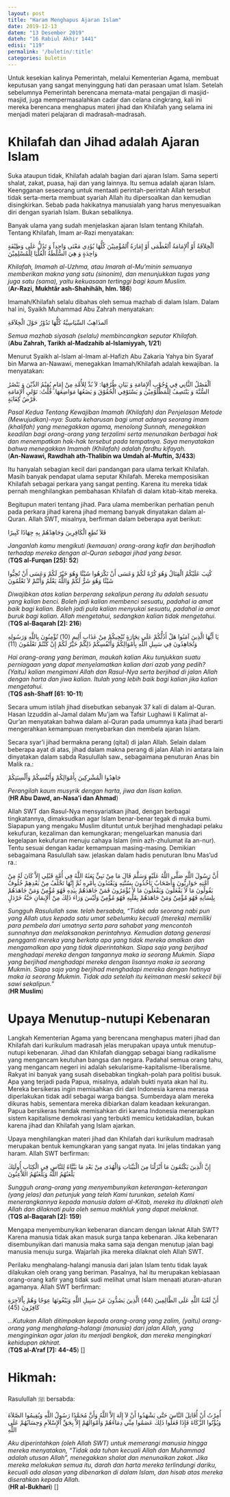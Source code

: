 ```yaml
---
layout: post
title: "Haram Menghapus Ajaran Islam"
date: 2019-12-13
datem: "13 Desember 2019"
dateh: "16 Rabiul Akhir 1441"
edisi: "119"
permalink: '/buletin/:title'
categories: buletin
---
```


Untuk kesekian kalinya Pemerintah, melalui Kementerian Agama, membuat keputusan yang sangat menyinggung hati dan perasaan umat Islam. Setelah sebelumnya Pemerintah berencana memata-matai pengajian di masjid-masjid, juga mempermasalahkan cadar dan celana cingkrang, kali ini mereka berencana menghapus materi jihad dan Khilafah yang selama ini menjadi materi pelajaran di madrasah-madrasah.

# Khilafah dan Jihad adalah Ajaran Islam

Suka ataupun tidak, Khilafah adalah bagian dari ajaran Islam. Sama seperti shalat, zakat, puasa, haji dan yang lainnya. Itu semua adalah ajaran Islam. Keengganan seseorang untuk mentaati perintah-perintah Allah tersebut tidak serta-merta membuat syariah Allah itu dipersoalkan dan kemudian disingkirkan. Sebab pada hakikatnya manusialah yang harus menyesuaikan diri dengan syariah Islam. Bukan sebaliknya.

Banyak ulama yang sudah menjelaskan ajaran Islam tentang Khilafah. Tentang Khilafah, Imam ar-Razi menyatakan:

<p class="text-right">
اَلْخِلاَفَةُ أَوْ اْلإِمَامَةُ اْلعُظْمَى أَوْ إِمَارَةُ اْلمُؤْمِنِيْنَ كُلُّهَا يُؤَدِي مَعْنَى وَاحِداً وَ تَدُلُّ عَلَى وَظِيْفَةٍ وَاحِدَةٍ وَ هِيَ السُّلْطَةُ الْعُلْيَا لِلْمُسْلِمِيْنَ
</p>

<p class="text-right">
<i>Khilafah, Imamah al-Uzhma, atau Imarah al-Mu’minin semuanya memberikan makna yang satu (sinonim), dan menunjukkan tugas yang juga satu (sama), yaitu kekuasaan tertinggi bagi kaum Muslim.</i><br>
(<b>Ar-Razi, Mukhtâr ash-Shahihâh, hlm. 186</b>)
</p>

Imamah/Khilafah selalu dibahas oleh semua mazhab di dalam Islam. Dalam hal ini, Syaikh Muhammad Abu Zahrah menyatakan:

<p class="text-right">
اَلمذَاهِبُ السِّيَاسِيَّةُ كُلُّهَا تَدُوْرُ حَوْلَ الْخِلاَفَةِ
</p>

<p class="text-right">
<i>Semua mazhab siyasah (selalu) membincangkan seputar Khilafah.</i><br>
(<b>Abu Zahrah, Tarikh al-Madzahib al-Islamiyyah, 1/21</b>)
</p>

Menurut Syaikh al-Islam al-Imam al-Hafizh Abu Zakaria Yahya bin Syaraf bin Marwa an-Nawawi, menegakkan Imamah/Khilafah adalah kewajiban. Ia menyatakan:

<p class="text-right">
اَلْفَصْلُ الثَّانِي فِي وُجُوْبِ اْلإِمَامَةِ وَ بَيَانِ طُرُقِهَا: لاَ بُدَّ لِلأُمَّةِ مِنْ إِمَامٍ يُقِيْمُ الدِّيْنَ وَ يَنْصُرُ السُّنَّةَ وَ يَنْتَصِفُ لِلْمَظْلُوْمِيْنَ وَ يَسْتَوْفِي الْحُقُوْقَ وَ يَضَعُهَا مَوَاضِعَهَا. قُلْتُ: تَوْليِ اْلإِمَامَةِ فَرْضُ كِفَايَةٍ.
</p>

<p class="text-right">
<i>Pasal Kedua Tentang Kewajiban Imamah (Khilafah) dan Penjelasan Metode (Mewujudkan)-nya: Suatu keharusan bagi umat adanya seorang imam (khalifah) yang menegakkan agama, menolong Sunnah, menegakkan keadilan bagi orang-orang yang terzalimi serta menunaikan berbagai hak dan menempatkan hak-hak tersebut pada tempatnya. Saya menyatakan bahwa menegakkan Imamah (Khilafah) adalah fardhu kifayah.</i><br>
(<b>An-Nawawi, Rawdhah ath-Thalibin wa Umdah al-Muftin, 3/433</b>)
</p>

Itu hanyalah sebagian kecil dari pandangan para ulama terkait Khilafah. Masih banyak pendapat ulama seputar Khilafah. Mereka memposisikan Khilafah sebagai perkara yang sangat penting. Karena itu mereka tidak pernah menghilangkan pembahasan Khilafah di dalam kitab-kitab mereka.

Begitupun materi tentang jihad. Para ulama memberikan perhatian penuh pada perkara jihad karena jihad memang banyak dinyatakan dalam al-Quran. Allah SWT, misalnya, berfirman dalam beberapa ayat berikut:

<p class="text-right">
فَلاَ تُطِعِ الْكَافِرِينَ وَجَاهِدْهُمْ بِهِ جِهَادًا كَبِيرًا
</p>

<p class="text-right">
<i>Janganlah kamu mengikuti (kemauan) orang-orang kafir dan berjihadlah terhadap mereka dengan al-Quran sebagai jihad yang besar.</i><br>
(<b>TQS al-Furqan [25]: 52</b>)
</p>

<p class="text-right">
كُتِبَ عَلَيْكُمُ الْقِتَالُ وَهُوَ كُرْهٌ لَكُمْ وَعَسَى أَنْ تَكْرَهُوا شَيْئًا وَهُوَ خَيْرٌ لَكُمْ وَعَسَى أَنْ تُحِبُّوا شَيْئًا وَهُوَ شَرٌّ لَكُمْ وَاللَّهُ يَعْلَمُ وَأَنْتُمْ لاَ تَعْلَمُونَ
</p>

<p class="text-right">
<i>Diwajibkan atas kalian berperang sekalipun perang itu adalah sesuatu yang kalian benci. Boleh jadi kalian membenci sesuatu, padahal ia amat baik bagi kalian. Boleh jadi pula kalian menyukai sesuatu, padahal ia amat buruk bagi kalian. Allah mengetahui, sedangkan kalian tidak mengetahui.</i><br>
(<b>TQS al-Baqarah [2]: 216</b>)
</p>

<p class="text-right">
يَا أَيُّهَا الَّذِينَ آمَنُوا هَلْ أَدُلُّكُمْ عَلَى تِجَارَةٍ تُنْجِيكُمْ مِنْ عَذَابٍ أَلِيمٍ (10) تُؤْمِنُونَ بِاللَّهِ وَرَسُولِهِ وَتُجَاهِدُونَ فِي سَبِيلِ اللَّهِ بِأَمْوَالِكُمْ وَأَنْفُسِكُمْ ذَلِكُمْ خَيْرٌ لَكُمْ إِنْ كُنْتُمْ تَعْلَمُونَ (11)
</p>

<p class="text-right">
<i>Hai orang-orang yang beriman, maukah kalian Aku tunjukkan suatu perniagaan yang dapat menyelamatkan kalian dari azab yang pedih? (Yaitu) kalian mengimani Allah dan Rasul-Nya serta berjihad di jalan Allah dengan harta dan jiwa kalian. Itulah yang lebih baik bagi kalian jika kalian mengetahui.</i><br>
(<b>TQS ash-Shaff [61: 10-11</b>)
</p>

Secara umum istilah jihad disebutkan sebanyak 37 kali di dalam al-Quran. Hasan Izzuddin al-Jamal dalam Mu’jam wa Tafsir Lughawi li Kalimat al-Qur’an menyatakan bahwa dalam al-Quran pada umumnya kata jihad berarti mengerahkan kemampuan menyebarkan dan membela ajaran Islam.

Secara syar’i jihad bermakna perang (qital) di jalan Allah. Selain dalam beberapa ayat di atas, jihad dalam makna perang di jalan Allah ini antara lain dinyatakan dalam sabda Rasulullah saw., sebagaimana penuturan Anas bin Malik ra.:

<p class="text-right">
جَاهِدُوا الْمُشْرِكِينَ بِأَمْوَالِكُمْ وَأَنْفُسِكُمْ وَأَلْسِنَتِكُمْ
</p>

<p class="text-right">
<i>Perangilah kaum musyrik dengan harta, jiwa dan lisan kalian.</i><br>
(<b>HR Abu Dawd, an-Nasa’i dan Ahmad</b>)
</p>

Allah SWT dan Rasul-Nya mensyariatkan jihad, dengan berbagai tingkatannya, dimaksudkan agar Islam benar-benar tegak di muka bumi. Siapapun yang mengaku Muslim dituntut untuk berjihad menghadapi pelaku kekufuran, kezaliman dan kemungkaran; mengeluarkan manusia dari kegelapan kekufuran menuju cahaya Islam (min azh-zhulumat ila an-nur). Tentu sesuai dengan kadar kemampuan masing-masing. Demikian sebagaimana Rasulullah saw. jelaskan dalam hadis penuturan Ibnu Mas’ud ra.:

<p class="text-right">
أَنَّ رَسُولَ اللَّهِ صَلَّى اللَّهُ عَلَيْهِ وَسَلَّمَ قَالَ مَا مِنْ نَبِيٍّ بَعَثَهُ اللَّهُ فِي أُمَّةٍ قَبْلِي إِلاَّ كَانَ لَهُ مِنْ أُمَّتِهِ حَوَارِيُّونَ وَأَصْحَابٌ يَأْخُذُونَ بِسُنَّتِهِ وَيَقْتَدُونَ بِأَمْرِهِ ثُمَّ إِنَّهَا تَخْلُفُ مِنْ بَعْدِهِمْ خُلُوفٌ يَقُولُونَ مَا لاَ يَفْعَلُونَ وَيَفْعَلُونَ مَا لاَ يُؤْمَرُونَ فَمَنْ جَاهَدَهُمْ بِيَدِهِ فَهُوَ مُؤْمِنٌ وَمَنْ جَاهَدَهُمْ بِلِسَانِهِ فَهُوَ مُؤْمِنٌ وَمَنْ جَاهَدَهُمْ بِقَلْبِهِ فَهُوَ مُؤْمِنٌ وَلَيْسَ وَرَاءَ ذَلِكَ مِنْ اْلإِيمَانِ حَبَّةُ خَرْدَلٍ
</p>

<p class="text-right">
<i>Sungguh Rasulullah saw. telah bersabda, “Tidak ada seorang nabi pun yang Allah utus kepada satu umat sebelumku kecuali (mereka) memiliki para pembela dari umatnya serta para sahabat yang mencontoh sunnahnya dan melaksanakan perintahnya. Kemudian datang generasi pengganti mereka yang berkata apa yang tidak mereka amalkan dan mengamalkan apa yang tidak diperintahkan. Siapa saja yang berjihad menghadapi mereka dengan tangannya maka ia seorang Mukmin. Siapa yang berjihad menghadapi mereka dengan lisannya maka ia seorang Mukmin. Siapa saja yang berjihad menghadapi mereka dengan hatinya maka ia seorang Mukmin. Tidak ada setelah itu keimanan meski sekecil biji sawi sekalipun.”</i><br>
(<b>HR Muslim</b>)
</p>

# Upaya Menutup-nutupi Kebenaran

Langkah Kementerian Agama yang berencana menghapus materi jihad dan Khilafah dari kurikulum madrasah jelas merupakan upaya untuk menutup-nutupi kebenaran. Jihad dan Khilafah dianggap sebagai biang radikalisme yang mengancam keutuhan bangsa dan negara. Padahal semua orang tahu, yang mengancam negeri ini adalah sekularisme-kapitalisme-liberalisme. Rakyat ini banyak yang susah disebabkan tingkah-polah para politisi busuk. Apa yang terjadi pada Papua, misalnya, adalah bukti nyata akan hal itu. Mereka bersikeras ingin memisahkan diri dari Indonesia karena merasa diperlakukan tidak adil sebagai warga bangsa. Sumberdaya alam mereka dikuras habis, sementara mereka dibiarkan dalam keadaan kekurangan. Papua bersikeras hendak memisahkan diri karena Indonesia menerapkan sistem kapitalisme demokrasi yang terbukti memicu ketidakadilan, bukan karena jihad dan Khilafah yang Islam ajarkan.

Upaya menghilangkan materi jihad dan Khilafah dari kurikulum madrasah merupakan bentuk kemungkaran yang sangat nyata. Ini jelas tindakan yang haram. Allah SWT berfirman:

<p class="text-right">
إِنَّ الَّذِينَ يَكْتُمُونَ مَا أَنْزَلْنَا مِنَ الْبَيِّنَاتِ وَالْهُدَى مِنْ بَعْدِ مَا بَيَّنَّاهُ لِلنَّاسِ فِي الْكِتَابِ أُولَئِكَ يَلْعَنُهُمُ اللَّهُ وَيَلْعَنُهُمُ اللاَّعِنُونَ
</p>

<p class="text-right">
<i>Sungguh orang-orang yang menyembunyikan keterangan-keterangan (yang jelas) dan petunjuk yang telah Kami turunkan, setelah Kami menerangkannya kepada manusia dalam al-Kitab, mereka itu dilaknati oleh Allah dan dilaknati pula oleh semua makhluk yang dapat melaknat.</i><br>
(<b>TQS al-Baqarah [2]: 159</b>)
</p>

Mengapa menyembunyikan kebenaran diancam dengan laknat Allah SWT? Karena manusia tidak akan masuk surga tanpa kebenaran. Jika kebenaran disembunyikan dari manusia maka sama saja dengan menutup jalan bagi manusia menuju surga. Wajarlah jika mereka dilaknat oleh Allah SWT.

Perilaku menghalang-halangi manusia dari jalan Islam tentu tidak layak dilakukan oleh orang yang beriman. Pasalnya, hal itu merupakan kebiasaan orang-orang kafir yang tidak sudi melihat umat Islam menaati aturan-aturan agamanya. Allah SWT berfirman:

<p class="text-right">
أَنْ لَعْنَةُ اللَّهِ عَلَى الظَّالِمِينَ (44) الَّذِينَ يَصُدُّونَ عَنْ سَبِيلِ اللَّهِ وَيَبْغُونَهَا عِوَجًا وَهُمْ بِاْلآخِرَةِ كَافِرُونَ (45)
</p>

<p class="text-right">
<i>…Kutukan Allah ditimpakan kepada orang-orang yang zalim, (yaitu) orang-orang yang menghalang-halangi (manusia) dari jalan Allah, yang menginginkan agar jalan itu menjadi bengkok, dan mereka mengingkari kehidupan akhirat.</i><br>
(<b>TQS al-A’raf [7]: 44-45</b>) []
</p>



<!-- HIKMAH -->
<div class="card mt-5">
  <div class="card-header">
  <h1>Hikmah:</h1>
  </div>

  <div class="card-body">
  <p class="text-center">
  Rasulullah ﷺ  bersabda:
  </p>

  <p class="text-center">
  أُمِرْتُ أَنْ أُقَاتِلَ النَّاسَ حَتَّى يَشْهَدُوا أَنْ لاَ إِلَهَ إِلاَّ اللَّهُ وَأَنَّ مُحَمَّدًا رَسُولُ اللَّهِ وَيُقِيمُوا الصَّلاَةَ وَيُؤْتُوا الزَّكَاةَ فَإِذَا فَعَلُوا ذَلِكَ عَصَمُوا مِنِّي دِمَاءَهُمْ وَأَمْوَالَهُمْ إِلاَّ بِحَقِّ اْلإِسْلاَمِ وَحِسَابُهُمْ عَلَى اللَّهِ
  </p>

  <p class="text-center">
  <i>Aku diperintahkan (oleh Allah SWT) untuk memerangi manusia hingga mereka menyatakan, “Tidak ada tuhan kecuali Allah dan Muhammad adalah utusan Allah”, menegakkan shalat dan menunaikan zakat. Jika mereka melakukan semua itu, darah dan harta mereka terlindungi dariku, kecuali ada alasan yang dibenarkan di dalam Islam, dan hisab atas mereka diserahkan kepada Allah.</i>
  <br>(<b>HR al-Bukhari</b>) []
  </p>
  </div>
</div>
<!-- END HIKMAH -->
